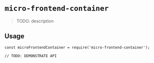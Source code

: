 # `micro-frontend-container`

> TODO: description

## Usage

```
const microFrontendContainer = require('micro-frontend-container');

// TODO: DEMONSTRATE API
```
